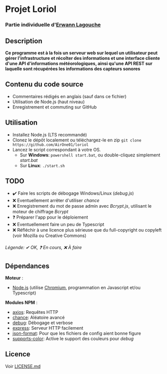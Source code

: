 # Projet Loriol
### Partie individuelle d'<u>Erwann Lagouche</u>
## Description
**Ce programme est à la fois un serveur web sur lequel un utilisateur peut gérer l'infrastructure et récolter des informations et une interface cliente d'une API d'informations météorologiques, ainsi qu'une API REST sur laquelle sont récupérées les informations des capteurs sonores**

## Contenu du code source
* Commentaires rédigés en anglais (sauf dans ce fichier)
* Utilisation de Node.js (haut niveau)
* Enregistrement et commuting sur GitHub

## Utilisation
* Installez Node.js (LTS recommandé)
* Clonez le dépôt localement ou téléchargez-le en zip
`git clone https://github.com/AirOne01/loriol`
* Lancez le script correspondant à votre OS.
   * Sur **Windows**: `powershell start.bat`, ou double-cliquez simplement *start.bat*
   * Sur **Linux**: `./start.sh`

## TODO
* ✔️ Faire les scripts de débogage Windows/Linux (*debug.js*)
* ❌ Eventuellement arrêter d'utiliser *chance*
* ❌ Enregistrement du mot de passe admin avec *Bcrypt.js*, utilisant le moteur de chiffrage *Bcrypt*
* ❓ Préparer l'app pour le déploiement
* ❌ Eventuellement faire un peu de Typescript
* ❌ Réfléchir à une licence plus sérieuse que du full-copyright ou copyleft (voir Mozilla ou Creative Commons)
###### Légende: ✔ *OK*, ❓ *En cours*, ❌ *À faire*

## Dépendances
**Moteur** :

* [Node.js](https://nodejs.org/fr/) (utilise [Chromium](https://fr.wikipedia.org/wiki/Chromium), programmation en Javascript et/ou Typescript)

**Modules NPM** :

* [axios](https://www.npmjs.com/package/axios): Requêtes HTTP
* [chance](https://www.npmjs.com/package/chance): Aléatoire avancé
* [debug](https://www.npmjs.com/package/debug): Débogage et verbose
* [express](https://www.npmjs.com/package/express): Serveur HTTP facilement
* [json-format](https://www.npmjs.com/package/json-format): Pour que les fichiers de config aient bonne figure
* [supports-color](https://www.npmjs.com/package/supports-color): Active le support des couleurs pour *debug*

## Licence
Voir [LICENSE.md](./LICENSE.md)
